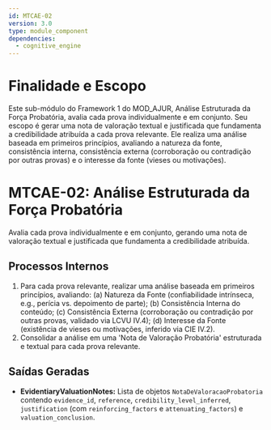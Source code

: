 ```yaml
---
id: MTCAE-02
version: 3.0
type: module_component
dependencies:
  - cognitive_engine
---
```


# Finalidade e Escopo

Este sub-módulo do Framework 1 do MOD_AJUR, Análise Estruturada da Força Probatória, avalia cada prova individualmente e em conjunto. Seu escopo é gerar uma nota de valoração textual e justificada que fundamenta a credibilidade atribuída a cada prova relevante. Ele realiza uma análise baseada em primeiros princípios, avaliando a natureza da fonte, consistência interna, consistência externa (corroboração ou contradição por outras provas) e o interesse da fonte (vieses ou motivações).

# MTCAE-02: Análise Estruturada da Força Probatória

Avalia cada prova individualmente e em conjunto, gerando uma nota de valoração textual e justificada que fundamenta a credibilidade atribuída.

## Processos Internos

1.  Para cada prova relevante, realizar uma análise baseada em primeiros princípios, avaliando: (a) Natureza da Fonte (confiabilidade intrínseca, e.g., perícia vs. depoimento de parte); (b) Consistência Interna do conteúdo; (c) Consistência Externa (corroboração ou contradição por outras provas, validado via LCVU IV.4); (d) Interesse da Fonte (existência de vieses ou motivações, inferido via CIE IV.2).
2.  Consolidar a análise em uma 'Nota de Valoração Probatória' estruturada e textual para cada prova relevante.

## Saídas Geradas

*   **EvidentiaryValuationNotes:** Lista de objetos `NotaDeValoracaoProbatoria` contendo `evidence_id`, `reference`, `credibility_level_inferred`, `justification` (com `reinforcing_factors` e `attenuating_factors`) e `valuation_conclusion`.
